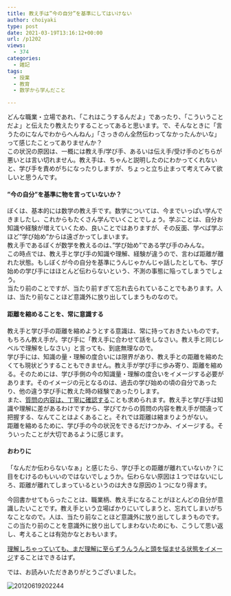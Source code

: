 ```yaml
---
title: 教え手は”今の自分”を基準にしてはいけない
author: choiyaki
type: post
date: 2021-03-19T13:16:12+00:00
url: /p1202
views:
  - 374
categories:
  - 雑記
tags:
  - 授業
  - 教育
  - 数学から学んだこと

---
```

どんな職業・立場であれ、「これはこうするんだよ」であったり、「こういうことだよ」と伝えたり教えたりすることってあると思います。で、そんなときに「言うたのになんでわからへんねん」「さっきのん全然伝わってなかったんかいな」って感じたことってありませんか？  
この状況の原因は、一概には教え手/学び手、あるいは伝え手/受け手のどちらが悪いとは言い切れません。教え手は、ちゃんと説明したのにわかってくれないと、学び手を責めがちになったりしますが、ちょっと立ち止まって考えてみて欲しいと思うんです。

#### ”今の自分”を基準に物を言っていないか？

ぼくは、基本的には数学の教え手です。数学については、今までいっぱい学んできましたし、これからもたくさん学んでいくことでしょう。学ぶことは、自分お知識や経験が増えていくため、良いことではありますが、その反面、学べば学ぶほど”学び始め”からは遠ざかってしまいます。  
教え手であるぼくが数学を教えるのは、”学び始め”である学び手のみんな。  
この時点では、教え手と学び手の知識や理解、経験が違うので、言わば距離が離れた状態。もしぼくが今の自分を基準にうんじゃかんじゃ話したとしても、学び始めの学び手にはほとんど伝わらないという、不測の事態に陥ってしまうでしょう。  
当たり前のことですが、当たり前すぎて忘れ去られていることでもあります。人は、当たり前なことほど意識外に放り出してしまうものなので。

#### 距離を縮めることを、常に意識する

教え手と学び手の距離を縮めようとする意識は、常に持っておきたいものです。もちろん教え手が。学び手に「教え手に合わせて話をしなさい。教え手と同じレベルで理解をしなさい」と言っても、到底無理なので。  
学び手には、知識の量・理解の度合いには限界があり、教え手との距離を縮めたくても現状どうすることもできません。教え手が学び手に歩み寄り、距離を縮める。そのためには、学び手側の今の知識量・理解の度合いをイメージする必要があります。そのイメージの元となるのは、過去の学び始めの頃の自分であったり、他の違う学び手に教えた時の経験であったりします。  
また、[質問の内容は、丁寧に確認する][1]ことも求められます。教え手と学び手は知識や理解に差があるわけですから、学びてからの質問の内容を教え手が間違って把握する、なんてことはよくあること。それでは距離は縮まりようがない。  
距離を縮めるために、学び手の今の状況をできるだけつかみ、イメージする。そういったことが大切であるように感じます。

#### おわりに

「なんだか伝わらないなぁ」と感じたら、学び手との距離が離れていないか？に目をむけるのもいいのではないでしょうか。伝わらない原因は１つではないにしろ、距離が離れてしまっているというのは大きな原因の１つになり得ます。

今回書かせてもらったことは、職業柄、教え手になることがほとんどの自分が意識したいことです。教え手という立場ばかりにいてしまうと、忘れてしまいがちなことなので。人は、当たり前なことほど意識外に放り出してしまうものです。この当たり前のことを意識外に放り出してしまわないためにも、こうして思い返し、考えることは有効かなとおもいます。

[理解しちゃっていても、まだ理解に至らずうんうんと頭を悩ませる状態をイメージ][2]することはできるはず。

では、お読みいただきありがとうございました。

<img src="https://i0.wp.com/farm6.staticflickr.com/5200/7400719410_7d62c345d5.jpg?w=660" alt="20120619202244" data-recalc-dims="1" />

 [1]: https://publish.obsidian.md/choiyaki/Published/%E8%B3%AA%E5%95%8F%E3%81%AE%E5%86%85%E5%AE%B9%E3%81%AF%E3%80%81%E4%B8%81%E5%AF%A7%E3%81%AB%E7%A2%BA%E8%AA%8D%E3%81%99%E3%82%8B
 [2]: https://choiyaki.com/?p=781